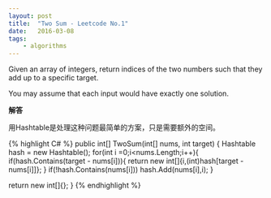 ```yaml
---
layout: post
title:  "Two Sum - Leetcode No.1"
date:   2016-03-08
tags: 
    - algorithms
---
```


Given an array of integers, return indices of the two numbers such that they add up to a specific target.

You may assume that each input would have exactly one solution.

**解答**

用Hashtable是处理这种问题最简单的方案，只是需要额外的空间。

{% highlight C# %}
public int[] TwoSum(int[] nums, int target) {
   Hashtable hash = new Hashtable();
   for(int i =0;i<nums.Length;i++){
      if(hash.Contains(target - nums[i])){
         return new int[]{i,(int)hash[target - nums[i]]};
      }
      if(!hash.Contains(nums[i]))
         hash.Add(nums[i],i);
   }

   return new int[]{};
}
{% endhighlight %}